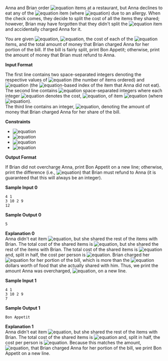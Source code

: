 Anna and Brian order ![equation](http://latex.codecogs.com/svg.latex?\inline&space;n) items at a restaurant, but Anna declines to eat any of the ![equation](http://latex.codecogs.com/svg.latex?\inline&space;k^{th}) item (where ![equation](https://latex.codecogs.com/svg.latex?\inline&space;0&space;\leq&space;k&space;<&space;n)) due to an allergy. When the check comes, they decide to split the cost of all the items they shared; however, Brian may have forgotten that they didn't split the ![equation](http://latex.codecogs.com/svg.latex?\inline&space;k^{th}) item and accidentally charged Anna for it.

You are given ![equation](http://latex.codecogs.com/svg.latex?\inline&space;n), ![equation](http://latex.codecogs.com/svg.latex?\inline&space;k), the cost of each of the ![equation](http://latex.codecogs.com/svg.latex?\inline&space;n) items, and the total amount of money that Brian charged Anna for her portion of the bill. If the bill is fairly split, print Bon Appetit; otherwise, print the amount of money that Brian must refund to Anna.

__Input Format__

The first line contains two space-separated integers denoting the respective values of ![equation](http://latex.codecogs.com/svg.latex?\inline&space;n) (the number of items ordered) and ![equation](http://latex.codecogs.com/svg.latex?\inline&space;k) (the ![equation](http://latex.codecogs.com/svg.latex?\inline&space;0)-based index of the item that Anna did not eat).<br> 
The second line contains ![equation](http://latex.codecogs.com/svg.latex?\inline&space;n) space-separated integers where each integer ![equation](http://latex.codecogs.com/svg.latex?\inline&space;i) denotes the cost, ![equation](http://latex.codecogs.com/svg.latex?\inline&space;c[i]), of item ![equation](http://latex.codecogs.com/svg.latex?\inline&space;i) (where ![equation](https://latex.codecogs.com/svg.latex?\inline&space;0&space;\leq&space;i&space;<&space;n)).<br> 
The third line contains an integer, ![equation](http://latex.codecogs.com/svg.latex?\inline&space;b_{charged}), denoting the amount of money that Brian charged Anna for her share of the bill.

__Constraints__

* ![equation](https://latex.codecogs.com/svg.latex?\inline&space;2&space;\leq&space;n&space;\leq&space;10^5)
* ![equation](https://latex.codecogs.com/svg.latex?\inline&space;0&space;\leq&space;k&space;<&space;n)
* ![equation](https://latex.codecogs.com/svg.latex?\inline&space;0&space;\leq&space;c[i]&space;\leq&space;10^4)
* ![equation](https://latex.codecogs.com/svg.latex?\inline&space;0&space;\leq&space;b&space;\leq&space;\sum&space;c[i]])

__Output Format__

If Brian did not overcharge Anna, print Bon Appetit on a new line; otherwise, print the difference (i.e., ![equation](https://latex.codecogs.com/svg.latex?\inline&space;b_{charged}&space;-&space;b_{actual})) that Brian must refund to Anna (it is guaranteed that this will always be an integer).

__Sample Input 0__
```commandline
4 1
3 10 2 9
12
```
__Sample Output 0__
```commandline
5
```
__Explanation 0__<br> 
Anna didn't eat item ![equation](https://latex.codecogs.com/svg.latex?\inline&space;c[1]&space;=&space;10), but she shared the rest of the items with Brian. The total cost of the shared items is ![equation](https://latex.codecogs.com/svg.latex?\inline&space;c[1]&space;=&space;10), but she shared the rest of the items with Brian. The total cost of the shared items is ![equation](https://latex.codecogs.com/svg.latex?\inline&space;3&space;&plus;&space;2&space;&plus;&space;9&space;=&space;14) and, split in half, the cost per person is ![equation](https://latex.codecogs.com/svg.latex?\inline&space;b_{actual}&space;=&space;7). Brian charged her ![equation](https://latex.codecogs.com/svg.latex?\inline&space;b_{charged}&space;=&space;7) for her portion of the bill, which is more than the ![equation](https://latex.codecogs.com/svg.latex?\inline&space;7) dollars worth of food that she actually shared with him. Thus, we print the amount Anna was overcharged, ![equation](https://latex.codecogs.com/svg.latex?\inline&space;b_{charged}&space;-&space;b_{actual}&space;=&space;12&space;-&space;7&space;=&space;5), on a new line.

__Sample Input 1__
```commandline
4 1
3 10 2 9
7
```
__Sample Output 1__
```commandline
Bon Appetit
```
__Explanation 1__<br> 
Anna didn't eat item ![equation](https://latex.codecogs.com/svg.latex?\inline&space;c[1]&space;=&space;10), but she shared the rest of the items with Brian. The total cost of the shared items is ![equation](https://latex.codecogs.com/svg.latex?\inline&space;3&space;&plus;&space;2&space;&plus;&space;9&space;=&space;14) and, split in half, the cost per person is ![equation](https://latex.codecogs.com/svg.latex?\inline&space;b_{actual}&space;=&space;7). Because this matches the amount, ![equation](https://latex.codecogs.com/svg.latex?\inline&space;b_{charged}&space;=&space;7), that Brian charged Anna for her portion of the bill, we print Bon Appetit on a new line.
